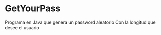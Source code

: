 # GetYourPass
Programa en Java que genera un password aleatorio
Con la longitud que desee el usuario
